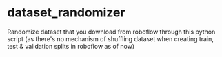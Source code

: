 # dataset_randomizer
 Randomize dataset that you download from roboflow through this python script (as there's no mechanism of shuffling dataset when creating train, test & validation splits in roboflow as of now)
